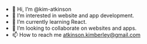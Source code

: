 - 👋 Hi, I’m @kim-atkinson
- 👀 I’m interested in website and app development. 
- 🌱 I’m currently learning React.
- 💞️ I’m looking to collaborate on websites and apps. 
- 📫 How to reach me atkinson.kimberley@gmail.com

<!---
kim-atkinson/kim-atkinson is a ✨ special ✨ repository because its `README.md` (this file) appears on your GitHub profile.
You can click the Preview link to take a look at your changes.
--->
